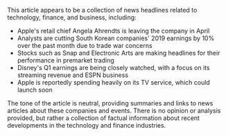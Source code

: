 This article appears to be a collection of news headlines related to technology, finance, and business, including:

* Apple's retail chief Angela Ahrendts is leaving the company in April
* Analysts are cutting South Korean companies' 2019 earnings by 10% over the past month due to trade war concerns
* Stocks such as Snap and Electronic Arts are making headlines for their performance in premarket trading
* Disney's Q1 earnings are being closely watched, with a focus on its streaming revenue and ESPN business
* Apple is reportedly spending heavily on its TV service, which could launch soon

The tone of the article is neutral, providing summaries and links to news articles about these companies and events. There is no opinion or analysis provided, but rather a collection of factual information about recent developments in the technology and finance industries.